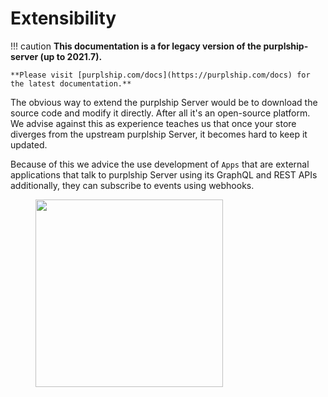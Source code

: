 # Extensibility

!!! caution
    **This documentation is a for legacy version of the purplship-server (up to 2021.7).**

    **Please visit [purplship.com/docs](https://purplship.com/docs) for the latest documentation.**

The obvious way to extend the purplship Server would be to download the source code and modify it directly.
After all it's an open-source platform. We advise against this as experience teaches us that once your store
diverges from the upstream purplship Server, it becomes hard to keep it updated.

Because of this we advice the use development of `Apps` that are external applications that talk to purplship Server
using its GraphQL and REST APIs additionally, they can subscribe to events using webhooks.


<figure>
  <img src="/images/purplship-apps-architecture.svg" height="300" />
</figure>
